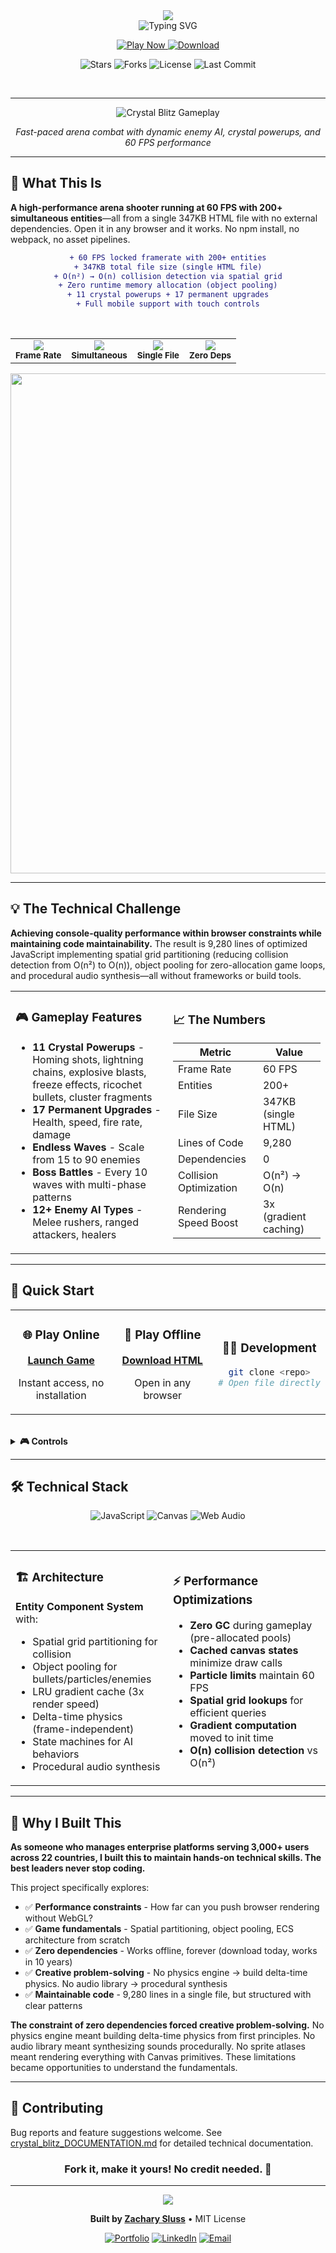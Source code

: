 <div align="center">

<!-- Hero Header -->
<img src="https://capsule-render.vercel.app/api?type=waving&color=gradient&customColorList=12,20,24&height=180&section=header&text=Crystal%20Blitz&fontSize=70&fontColor=FFFFFF&animation=twinkling&fontAlignY=30&desc=Arena%20Shooter%20in%20a%20Single%20HTML%20File&descSize=18&descAlignY=55"/>

<br/>

<!-- Animated Subtitle -->
<img src="https://readme-typing-svg.demolab.com?font=Fira+Code&weight=600&size=20&duration=3000&pause=1000&color=2d9a5e&center=true&vCenter=true&random=false&width=600&lines=60+FPS+%E2%80%A2+200%2B+Entities+%E2%80%A2+347KB;Zero+Dependencies+%E2%80%A2+Zero+Build+Tools;Single+HTML+File+%E2%80%A2+Works+Forever" alt="Typing SVG" />

<br/>

<!-- Main Action Buttons -->
<p align="center">
  <a href="[https://zacsluss.github.io/crystal_blitz/crystal_blitz.html](https://zacsluss.github.io/crystal_blitz/)">
    <img src="https://img.shields.io/badge/🎮_PLAY-LIVE_GAME-2d7a3e?style=for-the-badge&labelColor=000000&logo=gamepad&logoColor=white" alt="Play Now"/>
  </a>
  <a href="https://github.com/Zacsluss/crystal_blitz/releases/download/v1.0.0/crystal_blitz.html">
    <img src="https://img.shields.io/badge/⬇️_DOWNLOAD-347KB_HTML-b5320a?style=for-the-badge&labelColor=000000&logo=download&logoColor=white" alt="Download"/>
  </a>
</p>

<!-- GitHub Stats Badges -->
<p align="center">
  <img src="https://img.shields.io/github/stars/Zacsluss/crystal_blitz?style=social" alt="Stars"/>
  <img src="https://img.shields.io/github/forks/Zacsluss/crystal_blitz?style=social" alt="Forks"/>
  <img src="https://img.shields.io/github/license/Zacsluss/crystal_blitz?style=flat-square&color=555555" alt="License"/>
  <img src="https://img.shields.io/github/last-commit/Zacsluss/crystal_blitz?style=flat-square&color=666666" alt="Last Commit"/>
</p>

</div>

<br/>

---

<div align="center">

![Crystal Blitz Gameplay](assets/gameplay.gif)

*Fast-paced arena combat with dynamic enemy AI, crystal powerups, and 60 FPS performance*

</div>

---

## 🎯 What This Is

**A high-performance arena shooter running at 60 FPS with 200+ simultaneous entities**—all from a single 347KB HTML file with no external dependencies. Open it in any browser and it works. No npm install, no webpack, no asset pipelines.

<div align="center">

```diff
+ 60 FPS locked framerate with 200+ entities
+ 347KB total file size (single HTML file)
+ O(n²) → O(n) collision detection via spatial grid
+ Zero runtime memory allocation (object pooling)
+ 11 crystal powerups + 17 permanent upgrades
+ Full mobile support with touch controls
```

</div>

<br/>

<div align="center">

<!-- Performance Metrics -->
<table>
  <tr>
    <td align="center">
      <img src="https://img.shields.io/badge/Performance-60_FPS-2d7a3e?style=flat-square&logo=speedtest&logoColor=white"/><br/>
      <sub><b>Frame Rate</b></sub>
    </td>
    <td align="center">
      <img src="https://img.shields.io/badge/Entities-200%2B-1E4A6D?style=flat-square&logo=atom&logoColor=white"/><br/>
      <sub><b>Simultaneous</b></sub>
    </td>
    <td align="center">
      <img src="https://img.shields.io/badge/Size-347KB-8B3A3A?style=flat-square&logo=file&logoColor=white"/><br/>
      <sub><b>Single File</b></sub>
    </td>
    <td align="center">
      <img src="https://img.shields.io/badge/Dependencies-0-8B6914?style=flat-square&logo=npm&logoColor=white"/><br/>
      <sub><b>Zero Deps</b></sub>
    </td>
  </tr>
</table>

</div>

<div align="center">
<img width="800" src="https://capsule-render.vercel.app/api?type=rect&color=gradient&customColorList=12,20,24&height=2"/>
</div>

---

## 💡 The Technical Challenge

**Achieving console-quality performance within browser constraints while maintaining code maintainability.** The result is 9,280 lines of optimized JavaScript implementing spatial grid partitioning (reducing collision detection from O(n²) to O(n)), object pooling for zero-allocation game loops, and procedural audio synthesis—all without frameworks or build tools.

<table>
<tr>
<td width="50%">

### 🎮 Gameplay Features

- **11 Crystal Powerups** - Homing shots, lightning chains, explosive blasts, freeze effects, ricochet bullets, cluster fragments
- **17 Permanent Upgrades** - Health, speed, fire rate, damage
- **Endless Waves** - Scale from 15 to 90 enemies
- **Boss Battles** - Every 10 waves with multi-phase patterns
- **12+ Enemy AI Types** - Melee rushers, ranged attackers, healers

</td>
<td width="50%">

### 📈 The Numbers

| Metric                  | Value                   |
| ----------------------- | ----------------------- |
| Frame Rate              | 60 FPS                  |
| Entities                | 200+                    |
| File Size               | 347KB (single HTML)     |
| Lines of Code           | 9,280                   |
| Dependencies            | 0                       |
| Collision Optimization  | O(n²) → O(n)            |
| Rendering Speed Boost   | 3x (gradient caching)   |

</td>
</tr>
</table>

---

## 🚀 Quick Start

<table>
<tr>
<td width="33%" align="center">

### 🌐 Play Online

**[Launch Game](https://zacsluss.github.io/crystal_blitz/crystal_blitz.html)**

Instant access, no installation

</td>
<td width="33%" align="center">

### 💾 Play Offline

<a href="https://github.com/Zacsluss/crystal_blitz/releases/download/v1.0.0/crystal_blitz.html"><strong>Download HTML</strong></a>

Open in any browser

</td>
<td width="33%" align="center">

### 👨‍💻 Development

```bash
git clone <repo>
# Open file directly
```

</td>
</tr>
</table>

<br/>

<details>
<summary><b>🎮 Controls</b></summary>

### Desktop

- **WASD** - Movement
- **Mouse** - Aim & Shoot
- **Shift** - Sprint/Dash
- **Space** - Emergency Leap
- **P / ESC** - Pause Menu

### Mobile

- **Left Touch** - Virtual Joystick
- **Right Touch** - Aim & Shoot
- **Bottom Left** - Sprint Button
- **Bottom Right** - Leap Button

</details>

---

## 🛠️ Technical Stack

<div align="center">

![JavaScript](https://img.shields.io/badge/JavaScript-8B7500?style=for-the-badge&logo=javascript&logoColor=white)
![Canvas](https://img.shields.io/badge/Canvas_API-8B3A3A?style=for-the-badge&logo=html5&logoColor=white)
![Web Audio](https://img.shields.io/badge/Web_Audio-2B5A7A?style=for-the-badge&logo=webaudio&logoColor=white)

</div>

<br/>

<table>
<tr>
<td width="50%">

### 🏗️ Architecture

**Entity Component System** with:

- Spatial grid partitioning for collision
- Object pooling for bullets/particles/enemies
- LRU gradient cache (3x render speed)
- Delta-time physics (frame-independent)
- State machines for AI behaviors
- Procedural audio synthesis

</td>
<td width="50%">

### ⚡ Performance Optimizations

- **Zero GC** during gameplay (pre-allocated pools)
- **Cached canvas states** minimize draw calls
- **Particle limits** maintain 60 FPS
- **Spatial grid lookups** for efficient queries
- **Gradient computation** moved to init time
- **O(n) collision detection** vs O(n²)

</td>
</tr>
</table>

---

## 💭 Why I Built This

**As someone who manages enterprise platforms serving 3,000+ users across 22 countries, I built this to maintain hands-on technical skills. The best leaders never stop coding.**

This project specifically explores:

- ✅ **Performance constraints** - How far can you push browser rendering without WebGL?
- ✅ **Game fundamentals** - Spatial partitioning, object pooling, ECS architecture from scratch
- ✅ **Zero dependencies** - Works offline, forever (download today, works in 10 years)
- ✅ **Creative problem-solving** - No physics engine → build delta-time physics. No audio library → procedural synthesis
- ✅ **Maintainable code** - 9,280 lines in a single file, but structured with clear patterns

**The constraint of zero dependencies forced creative problem-solving.** No physics engine meant building delta-time physics from first principles. No audio library meant synthesizing sounds procedurally. No sprite atlases meant rendering everything with Canvas primitives. These limitations became opportunities to understand the fundamentals.

---

## 🤝 Contributing

Bug reports and feature suggestions welcome. See [crystal_blitz_DOCUMENTATION.md](crystal_blitz_DOCUMENTATION.md) for detailed technical documentation.

<div align="center">

### Fork it, make it yours! No credit needed. 🚀

</div>

---

<div align="center">

<img src="https://capsule-render.vercel.app/api?type=waving&color=gradient&customColorList=12,20,24&height=100&section=footer"/>

**Built by [Zachary Sluss](https://github.com/Zacsluss)** • MIT License

[![Portfolio](https://img.shields.io/badge/🌐_My_Portfolio-2d7a3e?style=flat-square)](https://zacsluss.github.io/portfolio)
[![LinkedIn](https://img.shields.io/badge/LinkedIn-0055A4?style=flat-square&logo=linkedin&logoColor=white)](https://linkedin.com/in/zacharyjsluss)
[![Email](https://img.shields.io/badge/Email-8B2E0F?style=flat-square&logo=gmail&logoColor=white)](mailto:zacsluss@yahoo.com)

</div>
